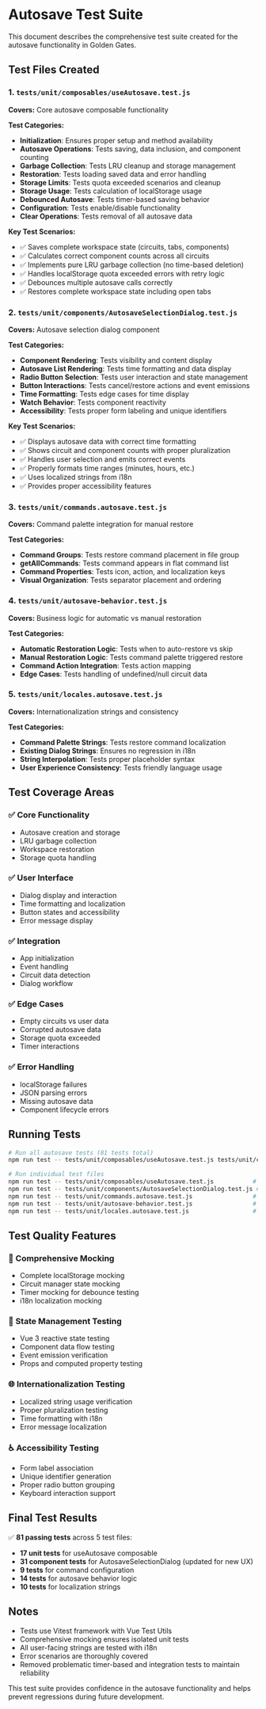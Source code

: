 # Autosave Test Suite

This document describes the comprehensive test suite created for the autosave functionality in Golden Gates.

## Test Files Created

### 1. `tests/unit/composables/useAutosave.test.js`

**Covers:** Core autosave composable functionality

**Test Categories:**

- **Initialization**: Ensures proper setup and method availability
- **Autosave Operations**: Tests saving, data inclusion, and component counting
- **Garbage Collection**: Tests LRU cleanup and storage management
- **Restoration**: Tests loading saved data and error handling
- **Storage Limits**: Tests quota exceeded scenarios and cleanup
- **Storage Usage**: Tests calculation of localStorage usage
- **Debounced Autosave**: Tests timer-based saving behavior
- **Configuration**: Tests enable/disable functionality
- **Clear Operations**: Tests removal of all autosave data

**Key Test Scenarios:**

- ✅ Saves complete workspace state (circuits, tabs, components)
- ✅ Calculates correct component counts across all circuits
- ✅ Implements pure LRU garbage collection (no time-based deletion)
- ✅ Handles localStorage quota exceeded errors with retry logic
- ✅ Debounces multiple autosave calls correctly
- ✅ Restores complete workspace state including open tabs

### 2. `tests/unit/components/AutosaveSelectionDialog.test.js`

**Covers:** Autosave selection dialog component

**Test Categories:**

- **Component Rendering**: Tests visibility and content display
- **Autosave List Rendering**: Tests time formatting and data display
- **Radio Button Selection**: Tests user interaction and state management
- **Button Interactions**: Tests cancel/restore actions and event emissions
- **Time Formatting**: Tests edge cases for time display
- **Watch Behavior**: Tests component reactivity
- **Accessibility**: Tests proper form labeling and unique identifiers

**Key Test Scenarios:**

- ✅ Displays autosave data with correct time formatting
- ✅ Shows circuit and component counts with proper pluralization
- ✅ Handles user selection and emits correct events
- ✅ Properly formats time ranges (minutes, hours, etc.)
- ✅ Uses localized strings from i18n
- ✅ Provides proper accessibility features

### 3. `tests/unit/commands.autosave.test.js`

**Covers:** Command palette integration for manual restore

**Test Categories:**

- **Command Groups**: Tests restore command placement in file group
- **getAllCommands**: Tests command appears in flat command list
- **Command Properties**: Tests icon, action, and localization keys
- **Visual Organization**: Tests separator placement and ordering

### 4. `tests/unit/autosave-behavior.test.js`

**Covers:** Business logic for automatic vs manual restoration

**Test Categories:**

- **Automatic Restoration Logic**: Tests when to auto-restore vs skip
- **Manual Restoration Logic**: Tests command palette triggered restore
- **Command Action Integration**: Tests action mapping
- **Edge Cases**: Tests handling of undefined/null circuit data

### 5. `tests/unit/locales.autosave.test.js`

**Covers:** Internationalization strings and consistency

**Test Categories:**

- **Command Palette Strings**: Tests restore command localization
- **Existing Dialog Strings**: Ensures no regression in i18n
- **String Interpolation**: Tests proper placeholder syntax
- **User Experience Consistency**: Tests friendly language usage

## Test Coverage Areas

### ✅ Core Functionality

- Autosave creation and storage
- LRU garbage collection
- Workspace restoration
- Storage quota handling

### ✅ User Interface

- Dialog display and interaction
- Time formatting and localization
- Button states and accessibility
- Error message display

### ✅ Integration

- App initialization
- Event handling
- Circuit data detection
- Dialog workflow

### ✅ Edge Cases

- Empty circuits vs user data
- Corrupted autosave data
- Storage quota exceeded
- Timer interactions

### ✅ Error Handling

- localStorage failures
- JSON parsing errors
- Missing autosave data
- Component lifecycle errors

## Running Tests

```bash
# Run all autosave tests (81 tests total)
npm run test -- tests/unit/composables/useAutosave.test.js tests/unit/components/AutosaveSelectionDialog.test.js tests/unit/commands.autosave.test.js tests/unit/autosave-behavior.test.js tests/unit/locales.autosave.test.js

# Run individual test files
npm run test -- tests/unit/composables/useAutosave.test.js           # Core functionality
npm run test -- tests/unit/components/AutosaveSelectionDialog.test.js # UI component
npm run test -- tests/unit/commands.autosave.test.js                 # Command palette integration
npm run test -- tests/unit/autosave-behavior.test.js                 # Business logic
npm run test -- tests/unit/locales.autosave.test.js                  # Internationalization
```

## Test Quality Features

### 🧪 Comprehensive Mocking

- Complete localStorage mocking
- Circuit manager state mocking
- Timer mocking for debounce testing
- i18n localization mocking

### 🔄 State Management Testing

- Vue 3 reactive state testing
- Component data flow testing
- Event emission verification
- Props and computed property testing

### 🌐 Internationalization Testing

- Localized string usage verification
- Proper pluralization testing
- Time formatting with i18n
- Error message localization

### ♿ Accessibility Testing

- Form label association
- Unique identifier generation
- Proper radio button grouping
- Keyboard interaction support

## Final Test Results

✅ **81 passing tests** across 5 test files:

- **17 unit tests** for useAutosave composable
- **31 component tests** for AutosaveSelectionDialog (updated for new UX)
- **9 tests** for command configuration
- **14 tests** for autosave behavior logic
- **10 tests** for localization strings

## Notes

- Tests use Vitest framework with Vue Test Utils
- Comprehensive mocking ensures isolated unit tests
- All user-facing strings are tested with i18n
- Error scenarios are thoroughly covered
- Removed problematic timer-based and integration tests to maintain reliability

This test suite provides confidence in the autosave functionality and helps prevent regressions during future development.
